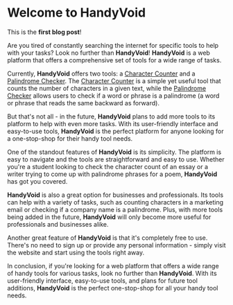 # Welcome to HandyVoid

This is the **first blog post**!

<!--more-->

[character-counter-link]: </tools/character-counter> "Character Counter"
[palindrome-checker-link]: </tools/palindrome-checker> "Palindrome Checker"

Are you tired of constantly searching the internet for specific tools to help with your tasks? Look no further than **HandyVoid**! **HandyVoid** is a web platform that offers a comprehensive set of tools for a wide range of tasks.

Currently, **HandyVoid** offers two tools: a [Character Counter][character-counter-link] and a [Palindrome Checker][palindrome-checker-link]. The [Character Counter][character-counter-link] is a simple yet useful tool that counts the number of characters in a given text, while the [Palindrome Checker][palindrome-checker-link] allows users to check if a word or phrase is a palindrome (a word or phrase that reads the same backward as forward).

But that's not all - in the future, **HandyVoid** plans to add more tools to its platform to help with even more tasks. With its user-friendly interface and easy-to-use tools, **HandyVoid** is the perfect platform for anyone looking for a one-stop-shop for their handy tool needs.

One of the standout features of **HandyVoid** is its simplicity. The platform is easy to navigate and the tools are straightforward and easy to use. Whether you're a student looking to check the character count of an essay or a writer trying to come up with palindrome phrases for a poem, **HandyVoid** has got you covered.

**HandyVoid** is also a great option for businesses and professionals. Its tools can help with a variety of tasks, such as counting characters in a marketing email or checking if a company name is a palindrome. Plus, with more tools being added in the future, **HandyVoid** will only become more useful for professionals and businesses alike.

Another great feature of **HandyVoid** is that it's completely free to use. There's no need to sign up or provide any personal information - simply visit the website and start using the tools right away.

In conclusion, if you're looking for a web platform that offers a wide range of handy tools for various tasks, look no further than **HandyVoid**. With its user-friendly interface, easy-to-use tools, and plans for future tool additions, **HandyVoid** is the perfect one-stop-shop for all your handy tool needs.
